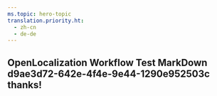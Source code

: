 ```yaml
---
ms.topic: hero-topic
translation.priority.ht: 
  - zh-cn
  - de-de
---
```

## OpenLocalization Workflow Test MarkDown d9ae3d72-642e-4f4e-9e44-1290e952503c thanks!
